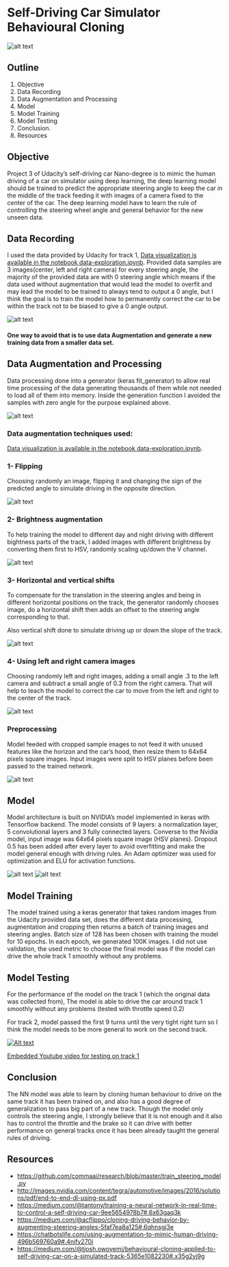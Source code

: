 # Self-Driving Car Simulator Behavioural Cloning



![alt text](Screenshot.png)


## Outline
1. Objective
2. Data Recording
3. Data Augmentation and Processing
4. Model
5. Model Training
6. Model Testing
7. Conclusion.
8. Resources


## Objective

Project 3 of Udacity’s self-driving car Nano-degree is to mimic the human driving of a car on simulator using deep learning, the deep learning model should be trained to predict the appropriate steering angle to keep the car in the middle of the track feeding it with images of a camera fixed to the center of the car. The deep learning model have to learn the rule of controlling the steering wheel angle and general behavior for the new unseen data.


## Data Recording

I used the data provided by Udacity for track 1, [Data visualization is available in the notebook data-exploration.ipynb](data-exploration.ipynb).
Provided data samples are 3 images(center, left and right camera) for every steering angle, the majority of the provided data are with 0 steering angle which means if the data used without augmentation that would lead the model to overfit and may lead the model to be trained to always tend to output a 0 angle, but I think the goal is to train the model how to permanently correct the car to be within the track not to be biased to give a 0 angle output.

![alt text](Udacity_data.png)

#### One way to avoid that is to use data Augmentation and generate a new training data from a smaller data set.


## Data Augmentation and Processing

Data processing done into a generator (keras fit_generator) to allow real time processing of the data generating thousands of them while not needed to load all of them into memory. Inside the generation function I avoided the samples with zero angle for the purpose explained above.

![alt text](original_sample.png)

### Data augmentation techniques used:
[Data visualization is available in the notebook data-exploration.ipynb](data-exploration.ipynb).

### 1- Flipping
Choosing randomly an image, flipping it and changing the sign of the predicted angle to simulate driving in the opposite direction.

![alt text](flipped_sample.png)

### 2- Brightness augmentation
To help training the model to different day and night driving with different bightness parts of the track, I added images with different brightness by converting them first to HSV, randomly scaling up/down the V channel.

![alt text](bright_sample.png)

### 3- Horizontal and vertical shifts
To compensate for the translation in the steering angles and being in different horizontal positions on the track, the generator randomly chooses image, do a horizontal shift then adds an offset to the steering angle corresponding to that.

Also vertical shift done to simulate driving up or down the slope of the track.

![alt text](shifted_sample.png)

### 4- Using left and right camera images
Choosing randomly left and right images, adding a small angle .3 to the left camera and subtract a small angle of 0.3 from the right camera. That will help to teach the model to correct the car to move from the left and right to the center of the track.

![alt text](left_right_camera_sample.png)

###  Preprocessing
Model feeded with cropped sample images to not feed it with unused features like the horizon and the car’s hood, then resize them to 64x64 pixels square images. Input images were split to HSV planes before been passed to the trained network.

![alt text](cropped_resized_sample.png)

## Model
Model architecture is built on NVIDIA’s model implemented in keras with Tensorflow backend. The model consists of 9 layers: a normalization layer, 5 convolutional layers and 3 fully connected layers. Converse to the Nvidia model, input image was 64x64 pixels square image (HSV planes). Dropout 0.5 has been added after every layer to avoid overfitting and make the model general enough with driving rules. An Adam optimizer was used for optimization and ELU for activation functions.

![alt text](nvidia.png)
![alt text](model_summary.png)



## Model Training

The model trained using a keras generator that takes random images from the Udacity provided data set, does the different data processing, augmentation and cropping then returns a batch of training images and steering angles.
Batch size of 128 has been chosen with training the model for 10 epochs. In each epoch, we generated 100K images.
I did not use validation, the used metric to choose the final model was if the model can drive the whole track 1 smoothly without any problems.



## Model Testing
For the performance of the model on the track 1 (which the original data was collected from), The model is able to drive the car around track 1 smoothly without any problems (tested with throttle speed 0.2)

For track 2, model passed the first 9 turns until the very tight right turn so I think the model needs to be more general to work on the second track.

[![Alt text](https://img.youtube.com/vi/CfLo5hfHdxs/0.jpg)](https://www.youtube.com/watch?v=CfLo5hfHdxs)

[Embedded Youtube video for testing on track 1](https://www.youtube.com/watch?v=CfLo5hfHdxs)


## Conclusion
The NN model was able to learn by cloning human behaviour to drive on the same track it has been trained on, and also has a good degree of generalization to pass big part of a new track. Though the model only controls the steering angle, I strongly believe that it is not enough and it also has to control the throttle and the brake so it can drive with better performance on general tracks once it has been already taught the general rules of driving.


## Resources
- https://github.com/commaai/research/blob/master/train_steering_model.py
- http://images.nvidia.com/content/tegra/automotive/images/2016/solutions/pdf/end-to-end-dl-using-px.pdf
- https://medium.com/@tantony/training-a-neural-network-in-real-time-to-control-a-self-driving-car-9ee5654978b7#.6x63gaq3k
- https://medium.com/@acflippo/cloning-driving-behavior-by-augmenting-steering-angles-5faf7ea8a125#.6qhnsgj3e
- https://chatbotslife.com/using-augmentation-to-mimic-human-driving-496b569760a9#.4nify270j
- https://medium.com/@tjosh.owoyemi/behavioural-cloning-applied-to-self-driving-car-on-a-simulated-track-5365e1082230#.x35g2yj9g
